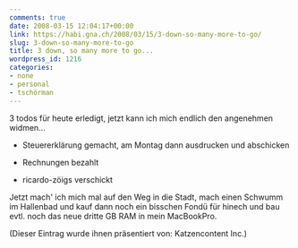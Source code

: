 ```yaml
---
comments: true
date: 2008-03-15 12:04:17+00:00
link: https://habi.gna.ch/2008/03/15/3-down-so-many-more-to-go/
slug: 3-down-so-many-more-to-go
title: 3 down, so many more to go...
wordpress_id: 1216
categories:
- none
- personal
- tschörman
---
```


3 todos für heute erledigt, jetzt kann ich mich endlich den angenehmen widmen...




+ Steuererklärung gemacht, am Montag dann ausdrucken und abschicken




+ Rechnungen bezahlt




+ ricardo-zöigs verschickt




Jetzt mach' ich mich mal auf den Weg in die Stadt, mach einen Schwumm im Hallenbad und kauf dann noch ein bisschen Fondü für hinech und bau evtl. noch das neue dritte GB RAM in mein MacBookPro.




(Dieser Eintrag wurde ihnen präsentiert von: Katzencontent Inc.)



